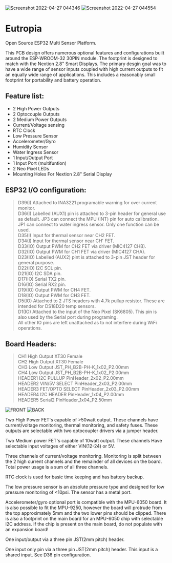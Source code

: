 
![Screenshot 2022-04-27 044346](https://user-images.githubusercontent.com/104283546/165511208-096bcb36-2eb3-4768-abb3-4975332bfc1a.jpg)
![Screenshot 2022-04-27 044554](https://user-images.githubusercontent.com/104283546/165511366-3dfcaa68-a1d1-427f-8283-d8a27caedd4f.jpg)



# Eutropia
Open Source ESP32 Multi Sensor Platform. 

This PCB design offers numerous optional features and configurations built around the ESP-WROOM-32 30PIN module. The footprint is designed to match with the Nextion 2.8" Smart Displays. The primary desgin goal was to have a wide range of sensor inputs coupled with high current outputs to fit an equally wide range of applications. This includes a reasonably small footprint for portability and battery operation.

## Feature list:

- 2 High Power Outputs  
- 2 Optocouple Outputs  
- 2 Medium Power Outputs  
- Current/Voltage sensing  
- RTC Clock  
- Low Pressure Sensor  
- Accelerometer/Gyro  
- Humidity Sensor  
- Water Ingress Sensor  
- 1 Input/Output Port  
- 1 Input Port (multifuntion) 
- 2 Neo Pixel LEDs  
- Mounting Holes For Nextion 2.8" Serial Display

## ESP32 I/O configuration:

>D39(I) Attached to INA3221 programable warning for over current monitor.  
>D36(I) Labelled (AUX1) pin is attached to 3-pin header for general use as default. 
JP3 can connect the MPU (INT) pin for auto calibration. JP1 can connect to water ingress sensor. Only one function can be used.  
>D35(I) Input for thermal sensor near CH2 FET.  
>D34(I) Input for thermal sensor near CH' FET.  
>D33(IO) Output PWM for CH2 FET via driver (MIC4127 CHB).  
>D32(IO) Output PWM for CH1 FET via driver (MIC4127 CHA).  
>D23(IO) Labelled (AUX2) pint is attached to 3-pin JST header for general purpose.  
>D22(IO) I2C SCL pin.  
>D21(IO) I2C SDA pin.  
>D17(IO) Serial TX2 pin.  
>D16(IO) Serial RX2 pin.  
>D19(IO) Output PWM for CH4 FET.  
>D18(IO) Output PWM for CH3 FET.  
>D5(IO) Attached to 2 JTS headers with 4.7k pullup resistor. These are intended for DS18D20 temp sensors.  
>D1(IO) Attached to the input of the Neo Pixel (SK6805). This pin is also used by the Serial port during programing.  
All other IO pins are left unattached as to not interfere during WiFi operations.  

## Board Headers:
>CH1 High Output XT30 Female  
>CH2 High Output XT30 Female  
>CH3 Low Output JST_PH_B2B-PH-K_1x02_P2.00mm  
>CH4 Low Output JST_PH_B2B-PH-K_1x02_P2.00mm  
>HEADER1 I2C PULLUP PinHeader_2x02_P2.00mm  
>HEADER2 VIN/5V SELECT PinHeader_2x03_P2.00mm  
>HEADER3 FET/OPTO SELECT PinHeader_2x03_P2.00mm  
>HEADER4 I2C HEADER	PinHeader_1x04_P2.00mm  
>HEADER5 Serial2  PinHeader_1x04_P2.50mm  

![FRONT](https://user-images.githubusercontent.com/104283546/164965498-b922744d-df44-4200-ac65-a51fc8249713.jpg)
![BACK](https://user-images.githubusercontent.com/104283546/164965507-1e455e87-d51f-41b4-841b-f92ce21fc81c.jpg)


Two High Power FET's capable of >50watt output. These channels have current/voltage monitoring, thermal monitoring, and safety fuses. These outputs are selectable with two optocoupler drivers via a jumper header.
  
Two Medium power FET's capable of 10watt output. These channels Have selectable input voltages of either VIN(12-24) or 5V.
  
Three channels of current/voltage monitoring. Monitoring is split between the 2 high current channels and the remainder of all devices on the board. Total power usage is a sum of all three channels.
  
RTC clock is used for basic time keeping and has battery backup.
  
The low pressure sensor is an absolute pressure type and designed for low pressure monitoring of <10psi. The sensor has a metal port.
  
Accelerometer/gyro optional port is compatible with the MPU-6050 board. It is also possible to fit the MPU-9250, however the board will protrude from the top approximately 5mm and the two lower pins should be clipped. There is also a footprint on the main board for an MPU-6050 chip with selectable I2C address. If the chip is present on the main board, do not populate with an expansion board!
  
One input/output via a three pin JST(2mm pitch) header.
  
One input only pin via a three pin JST(2mm pitch) header. This input is a shared input. See D36 pin configuration.
  
  
